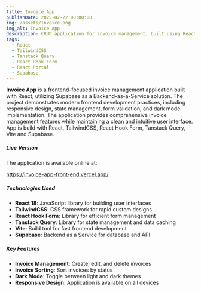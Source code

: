 ```yaml
---
title: Invoice App
publishDate: 2025-02-22 00:00:00
img: /assets/Invoice.png
img_alt: Invoice App
description: CRUD application for invoice management, built using React with the ability to create, edit and delete invoices and change payment status.
tags:
  - React
  - TailwindCSS
  - Tanstack Query
  - React Hook Form
  - React Portal
  - Supabase
---
```


**Invoice App** is a frontend-focused invoice management application built with React, utilizing Supabase as a Backend-as-a-Service solution. The project demonstrates modern frontend development practices, including responsive design, state management, form validation, and dark mode implementation. The application provides comprehensive invoice management features while maintaining a clean and intuitive user interface. App is build with React, TailwindCSS, React Hook Form, Tanstack Query, Vite and Supabase.

##### Live Version

The application is available online at:

https://invoice-app-front-end.vercel.app/

##### Technologies Used

- **React 18**: JavaScript library for building user interfaces
- **TailwindCSS**: CSS framework for rapid custom designs
- **React Hook Form**: Library for efficient form management
- **Tanstack Query**: Library for state management and data caching
- **Vite**: Build tool for fast frontend development
- **Supabase**: Backend as a Service for database and API

##### Key Features

- **Invoice Management**: Create, edit, and delete invoices
- **Invoice Sorting**: Sort invoices by status
- **Dark Mode**: Toggle between light and dark themes
- **Responsive Design**: Application is available on all devices
